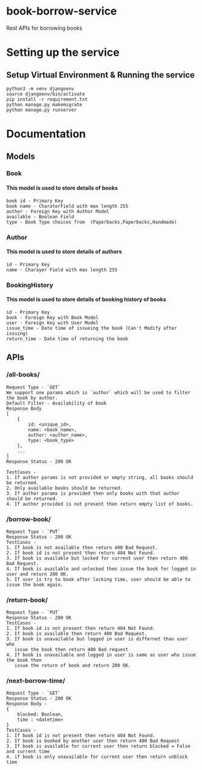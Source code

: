 # book-borrow-service
Rest APIs for borrowing books

# Setting up the service
## Setup Virtual Environment & Running the service

```shell
python3 -m venv djangoenv 
source djangoenv/bin/activate
pip install -r requirement.txt
python manage.py makemigrate
python manage.py runserver
```

# Documentation

## Models

### Book
#### This model is used to store details of books
```
book id - Primary Key
book name - CharaterField with max length 255
author - Foreign Key with Author Model
available - Boolean Field
type - Book Type choices from  (Paperbacks,Paperbacks,Handmade)
```
### Author
#### This model is used to store details of authors
```
id - Primary Key
name - Charayer Field with max length 255
```


### BookingHistory
#### This model is used to store details of booking history of books
```
id - Primary Key
book - Foreign Key with Book Model
user - Foreign Key with User Model
issue_time - Date time of issueing the book (Can't Modify after issuing)
return_time - Date time of returning the book
```

## APIs

### /all-books/
```
Request Type - `GET`
We support one params which is `author` which will be used to filter the book by author.
Default Filter - Availability of book
Response Body
[
    {
        id: <unique_id>,
        name: <book_name>,
        author: <author_name>,
        type: <book_type>
    },
    ...
]
Response Status - 200 OK

TestCases - 
1. If author params is not provided or empty string, all books should be returned.
2. Only available books should be returned.
3. If author params is provided then only books with that author should be returned.
4. If author provided is not present then return empty list of books.
```
### /borrow-book/<book-id>
```
Request Type - `PUT`
Response Status - 200 OK
TestCases - 
1. If book is not available then return 400 Bad Request.
2. If book id is not present then return 404 Not Found.
3. If book is available but locked for current user then return 400 Bad Request.
4. If book is available and unlocked then issue the book for logged in user and return 200 OK.
5. If user is try to book after locking time, user should be able to issue the book again.
```
### /return-book/<book-id>
```
Request Type - `PUT`
Response Status - 200 OK
TestCases - 
1. If book id is not present then return 404 Not Found.
2. If book is available then return 400 Bad Request.
3. If book is unavailable but logged in user is differnet than user who 
   issue the book then return 400 Bad request
4. If book is unavailable and logged in user is same as user who issue the book then 
   issue the return of book and return 200 OK.
```
### /next-borrow-time/<book-id>
```
Request Type - `GET`
Response Status - 200 OK
Response Body -
{
    blocked: Boolean,
    time : <datetime>
}
TestCases - 
1. If book id is not present then return 404 Not Found.
2. If book is booked by another user then return 400 Bad Request
3. If book is available for current user then return blocked = False and current time 
4. if book is only unavailable for current user then return unblock time 
```